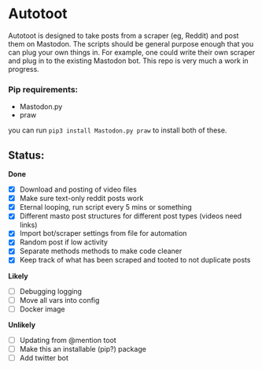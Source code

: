# Autotoot
Autotoot is designed to take posts from a scraper (eg, Reddit) and post them on Mastodon. The scripts should be general purpose enough
that you can plug your own things in. For example, one could write their own scraper and plug in to the existing Mastodon bot. This repo
is very much a work in progress.

### Pip requirements:
 - Mastodon.py
 - praw

you can run `pip3 install Mastodon.py praw` to install both of these.

## Status:
**Done**
- [x] Download and posting of video files
- [x] Make sure text-only reddit posts work
- [x] Eternal looping, run script every 5 mins or something
- [x] Different masto post structures for different post types (videos need links)
- [x] Import bot/scraper settings from file for automation
- [x] Random post if low activity
- [x] Separate methods methods to make code cleaner
- [x] Keep track of what has been scraped and tooted to not duplicate posts

**Likely**
- [ ] Debugging logging
- [ ] Move all vars into config
- [ ] Docker image

**Unlikely**
- [ ] Updating from @mention toot
- [ ] Make this an installable (pip?) package
- [ ] Add twitter bot
